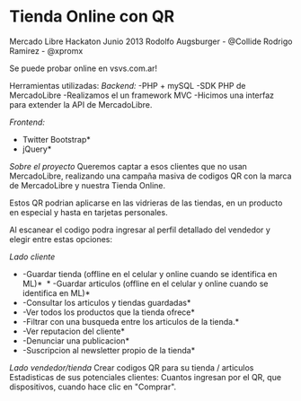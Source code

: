 Tienda Online con QR
====
Mercado Libre Hackaton Junio 2013
Rodolfo Augsburger - @Collide
Rodrigo Ramirez - @xpromx

Se puede probar online en vsvs.com.ar!

Herramientas utilizadas:
*Backend:* 
 -PHP + mySQL
 -SDK PHP de MercadoLibre
 -Realizamos el un framework MVC
 -Hicimos una interfaz para extender la API de MercadoLibre.

*Frontend:* 
 * Twitter Bootstrap* 
 * jQuery* 


*Sobre el proyecto*
Queremos captar a esos clientes que no usan MercadoLibre, realizando una campaña masiva de codigos QR con la marca de MercadoLibre y nuestra Tienda Online.

Estos QR podrian aplicarse en las vidrieras de las tiendas, en un producto en especial y hasta en tarjetas personales.

Al escanear el codigo podra ingresar al perfil detallado del vendedor y elegir entre estas opciones:

*Lado cliente*
 * -Guardar tienda (offline en el celular y online cuando se identifica en ML)* 
 * -Guardar articulos (offline en el celular y online cuando se identifica en ML)* 
 * -Consultar los articulos y tiendas guardadas* 
 * -Ver todos los productos que la tienda ofrece* 
 * -Filtrar con una busqueda entre los articulos de la tienda.* 
 * -Ver reputacion del cliente* 
 * -Denunciar una publicacion* 
 * -Suscripcion al newsletter propio de la tienda* 


*Lado vendedor/tienda*
 Crear codigos QR para su tienda / articulos
 Estadisticas de sus potenciales clientes: Cuantos ingresan por el QR, que dispositivos, cuando hace clic en "Comprar".


